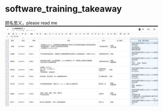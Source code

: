 # software_training_takeaway
顾名思义，please read me
![Image text](https://github.com/elizaluna007/software_training_takeaway/blob/80faebf8214c3efac0e70c4a63e63f762c903e00/QQ%E5%9B%BE%E7%89%8720220809193203.jpg)
